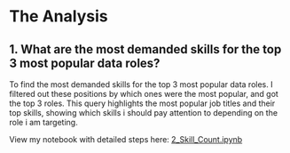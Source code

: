 # The Analysis

## 1. What are the most demanded skills for the top 3 most popular data roles?

To find the most demanded skills for the top 3 most popular data roles. I filtered out these positions by which ones were the most popular, and got the top 3 roles. This query highlights the most popular job titles and their top skills, showing which skills i should pay attention to depending on the role i am targeting.

View my notebook with detailed steps here:
[2_Skill_Count.ipynb](Project\2_Skills_Count.ipynb)